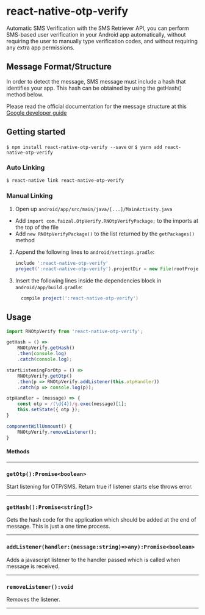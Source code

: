 # react-native-otp-verify
Automatic SMS Verification with the SMS Retriever API, you can perform SMS-based user verification in your Android app automatically, without requiring the user to manually type verification codes, and without requiring any extra app permissions.

## Message Format/Structure
In order to detect the message, SMS message must include a hash that identifies your app. This hash can be obtained by using the getHash() method below.

Please read the official documentation for the message structure at this
[Google developer guide](https://developers.google.com/identity/sms-retriever/verify)

## Getting started

`$ npm install react-native-otp-verify --save`
 or
`$ yarn add react-native-otp-verify`

### Auto Linking

`$ react-native link react-native-otp-verify`

### Manual Linking

1. Open up `android/app/src/main/java/[...]/MainActivity.java`
  - Add `import com.faizal.OtpVerify.RNOtpVerifyPackage;` to the imports at the top of the file
  - Add `new RNOtpVerifyPackage()` to the list returned by the `getPackages()` method
2. Append the following lines to `android/settings.gradle`:
  	```gradle
  	include ':react-native-otp-verify'
  	project(':react-native-otp-verify').projectDir = new File(rootProject.projectDir, 	'../node_modules/react-native-otp-verify/android')
  	```
3. Insert the following lines inside the dependencies block in `android/app/build.gradle`:
  	```gradle
      compile project(':react-native-otp-verify')
  	```

## Usage
```javascript
import RNOtpVerify from 'react-native-otp-verify';

getHash = () =>
    RNOtpVerify.getHash()
    .then(console.log)
    .catch(console.log);

startListeningForOtp = () =>
    RNOtpVerify.getOtp()
    .then(p => RNOtpVerify.addListener(this.otpHandler))
    .catch(p => console.log(p));

otpHandler = (message) => {
    const otp = /(\d{4})/g.exec(message)[1];
    this.setState({ otp });
}

componentWillUnmount() {
    RNOtpVerify.removeListener();
}
```

#### Methods
---
### `getOtp():Promise<boolean>`

Start listening for OTP/SMS. Return true if listener starts else throws error.

---
### `getHash():Promise<string[]>`

Gets the hash code for the application which should be added at the end of message.
This is just a one time process.

---
### `addListener(handler:(message:string)=>any):Promise<boolean>`

Adds a javascript listener to the handler passed which is called when message is received.

---
### `removeListener():void`

Removes the listener.

---
